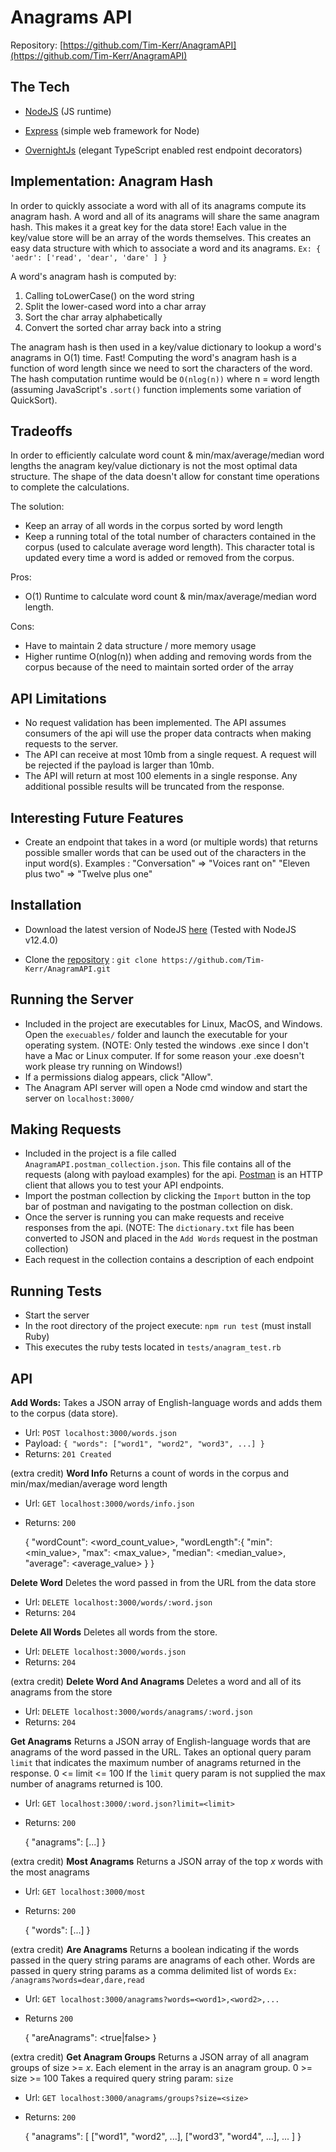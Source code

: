 
# Anagrams API

Repository: [https://github.com/Tim-Kerr/AnagramAPI](https://github.com/Tim-Kerr/AnagramAPI)

  

## The Tech


*  [NodeJS](https://nodejs.org/en/) (JS runtime)

*  [Express](https://expressjs.com/) (simple web framework for Node)

*  [OvernightJs](https://www.npmjs.com/package/@overnightjs/core) (elegant TypeScript enabled rest endpoint decorators)

## Implementation: Anagram Hash
In order to quickly associate a word with all of its anagrams compute its anagram hash. A word and all of its anagrams will share the same anagram hash. This makes it a great key for the data store! Each value in the key/value store will be an array of the words themselves. This creates an easy data structure with which to associate a word and its anagrams.
`Ex: { 'aedr': ['read', 'dear', 'dare' ] }`

A word's anagram hash is computed by:
1. Calling toLowerCase() on the word string
2. Split the lower-cased word into a char array
3. Sort the char array alphabetically
4. Convert the sorted char array back into a string

The anagram hash is then used in a key/value dictionary to lookup a word's anagrams in O(1) time. Fast! Computing the word's anagram hash is a function of word length since we need to sort the characters of the word. The hash computation runtime would be `O(nlog(n))` where n = word length (assuming JavaScript's `.sort()` function implements some variation of QuickSort).

## Tradeoffs
In order to efficiently calculate word count & min/max/average/median word lengths the anagram key/value dictionary is not the most optimal data structure. The shape of the data doesn't allow for constant time operations to complete the calculations. 

The solution:
* Keep an array of all words in the corpus sorted by word length
* Keep a running total of the total number of characters contained in the corpus (used to calculate average word length). This character total is updated every time a word is added or removed from the corpus.

Pros:
* O(1) Runtime to calculate word count & min/max/average/median word length.

Cons:
* Have to maintain 2 data structure / more memory usage
* Higher runtime O(nlog(n)) when adding and removing words from the corpus because of the need to maintain sorted order of the array


## API Limitations
* No request validation has been implemented. The API assumes consumers of the api will use the proper data contracts when making requests to the server.
* The API can receive at most 10mb from a single request. A request will be rejected if the payload is larger than 10mb.
* The API will return at most 100 elements in a single response. Any additional possible results will be truncated from the response.

## Interesting Future Features
* Create an endpoint that takes in a word (or multiple words) that returns possible smaller words that can be used out of the characters in the input word(s). 
Examples : 
"Conversation" => "Voices rant on"
"Eleven plus two" => "Twelve plus one"
  

## Installation

* Download the latest version of NodeJS [here](https://nodejs.org/en/download/) (Tested with NodeJS v12.4.0)

* Clone the [repository](https://github.com/Tim-Kerr/AnagramAPI) : `git clone https://github.com/Tim-Kerr/AnagramAPI.git`

## Running the Server
* Included in the project are executables for Linux, MacOS, and Windows. Open the `execuables/` folder and launch the executable for your operating system. (NOTE: Only tested the windows .exe since I don't have a Mac or Linux computer. If for some reason your .exe doesn't work please try running on Windows!)
* If a permissions dialog appears, click "Allow".
* The Anagram API server will open a Node cmd window and start the server on `localhost:3000/`

## Making Requests
* Included in the project is a file called `AnagramAPI.postman_collection.json`. This file contains all of the requests (along with payload examples) for the api. [Postman](https://www.getpostman.com/downloads/) is an HTTP client that allows you to test your API endpoints.
* Import the postman collection by clicking the `Import` button in the top bar of postman and navigating to the postman collection on disk.
* Once the server is running you can make requests and receive responses from the api. (NOTE: The `dictionary.txt` file has been converted to JSON and placed in the `Add Words` request in the postman collection)
* Each request in the collection contains a description of each endpoint

## Running Tests
* Start the server
* In the root directory of the project execute: `npm run test` (must install Ruby)
* This executes the ruby tests located in `tests/anagram_test.rb`
  

## API

**Add Words:**
Takes a JSON array of English-language words and adds them to the corpus (data store). 
* Url: `POST localhost:3000/words.json`
* Payload: `{ "words": ["word1", "word2", "word3", ...] }`
* Returns: `201 Created`

(extra credit)
**Word Info**
Returns a count of words in the corpus and min/max/median/average word length
* Url: `GET localhost:3000/words/info.json`
* Returns: `200`

    {
	    "wordCount": <word_count_value>,
	    "wordLength":{
		    "min": <min_value>,
		    "max": <max_value>,
		    "median": <median_value>,
		    "average": <average_value>
	    }
    }


**Delete Word**
Deletes the word passed in from the URL from the data store
* Url: `DELETE localhost:3000/words/:word.json`
* Returns: `204`

**Delete All Words**
Deletes all words from the store.
* Url: `DELETE localhost:3000/words.json`
* Returns: `204`

(extra credit)
**Delete Word And Anagrams**
Deletes a word and all of its anagrams from the store
* Url: `DELETE localhost:3000/words/anagrams/:word.json`
* Returns: `204`

**Get Anagrams**
Returns a JSON array of English-language words that are anagrams of the word passed in the URL.
Takes an optional query param `limit` that indicates the maximum number of anagrams returned in the response.
0 <= limit <= 100
If the `limit` query param is not supplied the max number of anagrams returned is 100.
* Url: `GET localhost:3000/:word.json?limit=<limit>`
* Returns: `200`

    {
	    "anagrams": [...]
    }

(extra credit)
**Most Anagrams**
Returns a JSON array of the top *x* words with the most anagrams
* Url: `GET localhost:3000/most`
* Returns: `200`

    {
	    "words": [...]
    }

(extra credit)
**Are Anagrams**
Returns a boolean indicating if the words passed in the query string params are anagrams of each other.
Words are passed in query string params as a comma delimited list of words
`Ex: /anagrams?words=dear,dare,read`
* Url: `GET localhost:3000/anagrams?words=<word1>,<word2>,...`
* Returns `200`

    {
	    "areAnagrams": <true|false>
    }

(extra credit)
**Get Anagram Groups**
Returns a JSON array of all anagram groups of size >= *x*. Each element in the array is an anagram group.
0 >= size >= 100
Takes a required query string param: `size`
* Url: `GET localhost:3000/anagrams/groups?size=<size>`
* Returns: `200`
 

    {
	    "anagrams": [
		    ["word1", "word2", ...],
		    ["word3", "word4", ...],
		    ...
	    ]
    }
